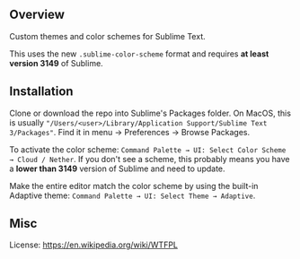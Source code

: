 ## Overview

Custom themes and color schemes for Sublime Text.

This uses the new `.sublime-color-scheme` format and requires **at least version 3149** of Sublime.

## Installation

Clone or download the repo into Sublime's Packages folder. On MacOS, this is usually `"/Users/<user>/Library/Application Support/Sublime Text 3/Packages"`. Find it in menu → Preferences → Browse Packages.

To activate the color scheme: `Command Palette → UI: Select Color Scheme → Cloud / Nether`. If you don't see a scheme, this probably means you have a **lower than 3149** version of Sublime and need to update.

Make the entire editor match the color scheme by using the built-in Adaptive theme: `Command Palette → UI: Select Theme → Adaptive`.

## Misc

License: https://en.wikipedia.org/wiki/WTFPL
